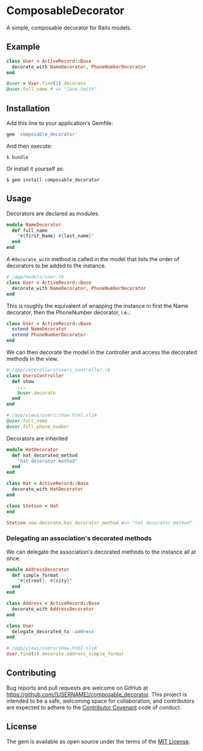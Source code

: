 # ComposableDecorator

A simple, composable decorator for Rails models.

## Example
```ruby
class User < ActiveRecord::Base
  decorate_with NameDecorator, PhoneNumberDecorator
end

@user = User.find(1).decorate
@user.full_name # => "Jane Smith"
```

## Installation

Add this line to your application's Gemfile:

```ruby
gem 'composable_decorator'
```

And then execute:

    $ bundle

Or install it yourself as:

    $ gem install composable_decorator

## Usage

Decorators are declared as modules.

```ruby
module NameDecorator
  def full_name
    "#{first_Name} #{last_name}"
  end
end
```

A `#decorate_with` method is called in the model that lists the order of decorators to be added to the instance.

```ruby
# /app/models/user.rb
class User < ActiveRecord::Base
  decorate_with NameDecorator, PhoneNumberDecorator
end
```

This is roughly the equivalent of wrapping the instance in first the Name decorator, then the PhoneNumber decorator, i.e.:

```ruby
class User < ActiveRecord::Base
  extend NameDecorator
  extend PhoneNumberDecorator
end
```

We can then decorate the model in the controller and access the decorated methods in the view.

```ruby
# /app/controllers/users_controller.rb
class UsersController
  def show
    ...
    @user.decorate
  end
end

# /app/views/users/show.html.slim
@user.full_name
@user.full_phone_number

```

Decorators are inherited

```ruby
module HatDecorator
  def hat_decorated_method
    "hat decorator method"
  end
end

class Hat < ActiveRecord::Base
  decorate_with HatDecorator
end

class Stetson < Hat
end

Stetson.new.decorate.hat_decorator_method #=> "hat decorator method"
```


### Delegating an association's decorated methods

We can delegate the association's decorated methods to the instance all at once.

```ruby
module AddressDecorator
  def simple_format
    "#{street}, #{city}"
  end
end

class Address < ActiveRecord::Base
  decorate_with AddressDecorator
end

class User
  delegate_decorated_to :address
end

# /app/views/users/show.html.slim
User.find(1).decorate.address_simple_format
```

## Contributing

Bug reports and pull requests are welcome on GitHub at https://github.com/[USERNAME]/composable_decorator. This project is intended to be a safe, welcoming space for collaboration, and contributors are expected to adhere to the [Contributor Covenant](contributor-covenant.org) code of conduct.


## License

The gem is available as open source under the terms of the [MIT License](http://opensource.org/licenses/MIT).

